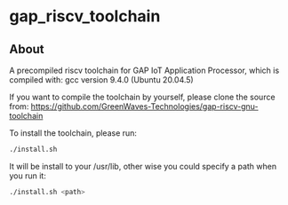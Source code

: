 # gap_riscv_toolchain

## About
A precompiled riscv toolchain for GAP IoT Application Processor, which is compiled with:
gcc version 9.4.0 (Ubuntu 20.04.5)

If you want to compile the toolchain by yourself, please clone the source from:
https://github.com/GreenWaves-Technologies/gap-riscv-gnu-toolchain

To install the toolchain, please run: 

```bash
./install.sh
```

It will be install to your /usr/lib, other wise you could specify a path when you run it: 

```bash
./install.sh <path>
```


